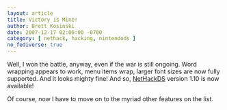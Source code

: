 ```yaml
---
layout: article
title: Victory is Mine!
author: Brett Kosinski
date: 2007-12-17 02:00:00 -0700
category: [ nethack, hacking, nintendods ]
no_fediverse: true
---
```


Well, I won the battle, anyway, even if the war is still ongoing.  Word wrapping appears to work, menu items wrap, larger font sizes are now fully supported.  And it looks mighty fine!  And so, [NetHackDS](../projects/NetHackDS.md) version 1.10 is now available!

Of course, now I have to move on to the myriad other features on the list.

